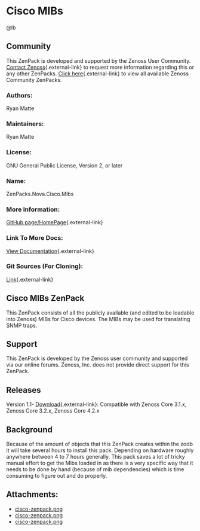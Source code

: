 # Cisco MIBs

@lb[](img/zenpack-cisco-zenpack.png)

## Community

This ZenPack is developed and supported by the Zenoss User Community.
[Contact Zenoss](https://tryit.zenoss.com/zenpack-contact/){.external-link} to
request more information regarding this or any other ZenPacks. [Click here](https://zenoss.com/product/zenpacks?f%5B0%5D=im_field_zenpack_category:1021){.external-link} to
view all available Zenoss Community ZenPacks.

### Authors:

Ryan Matte

### Maintainers:

Ryan Matte

### License:

GNU General Public License, Version 2, or later

### Name:

ZenPacks.Nova.Cisco.Mibs

### More Information:

[GitHub page/HomePage](http://community.zenoss.org/docs/DOC-3404){.external-link}

### Link To More Docs:

[View Documentation](http://community.zenoss.org/docs/DOC-3404){.external-link}

### Git Sources (For Cloning):

[Link](https://github.com/zenoss/ZenPacks.Nova.Cisco.Mibs.git){.external-link}

## Cisco MIBs ZenPack

This ZenPack consists of all the publicly available (and edited to be
loadable into Zenoss) MIBs for Cisco devices. The MIBs may be used for
translating SNMP traps.

## Support

This ZenPack is developed by the Zenoss user community and supported via
our online forums. Zenoss, Inc. does not provide direct support for this
ZenPack.

## Releases

Version 1.1- [Download](https://storage.googleapis.com/zenpacks/ZenPacks.Nova.Cisco.Mibs/1.1/ZenPacks.Nova.Cisco.Mibs-1.1.egg){.external-link}:   Compatible with Zenoss Core 3.1.x, Zenoss Core 3.2.x, Zenoss Core
    4.2.x

## Background

Because of the amount of objects that this ZenPack creates within the
zodb it will take several hours to install this pack. Depending on
hardware roughly anywhere between 4 to 7 hours generally. This pack
saves a lot of tricky manual effort to get the Mibs loaded in as there
is a very specific way that it needs to be done by hand (because of mib
dependencies) which is time consuming to figure out and do properly.

## Attachments:

-   [cisco-zenpack.png](img/zenpack-cisco-zenpack.png)
-   [cisco-zenpack.png](img/zenpack-cisco-zenpack.png)
-   [cisco-zenpack.png](img/zenpack-cisco-zenpack.png)

